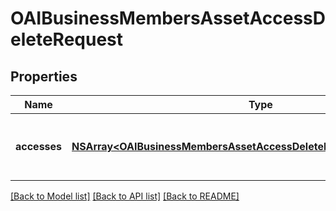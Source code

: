 # OAIBusinessMembersAssetAccessDeleteRequest

## Properties
Name | Type | Description | Notes
------------ | ------------- | ------------- | -------------
**accesses** | [**NSArray&lt;OAIBusinessMembersAssetAccessDeleteRequestAccessesInner&gt;***](OAIBusinessMembersAssetAccessDeleteRequestAccessesInner.md) | List of members asset access to be deleted | 

[[Back to Model list]](../README.md#documentation-for-models) [[Back to API list]](../README.md#documentation-for-api-endpoints) [[Back to README]](../README.md)


